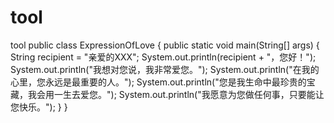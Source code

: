 # tool
tool
public class ExpressionOfLove {
  public static void main(String[] args) {
    String recipient = "亲爱的XXX";
    System.out.println(recipient + "，您好！");
    System.out.println("我想对您说，我非常爱您。");
    System.out.println("在我的心里，您永远是最重要的人。");
    System.out.println("您是我生命中最珍贵的宝藏，我会用一生去爱您。");
    System.out.println("我愿意为您做任何事，只要能让您快乐。");
  }
}
